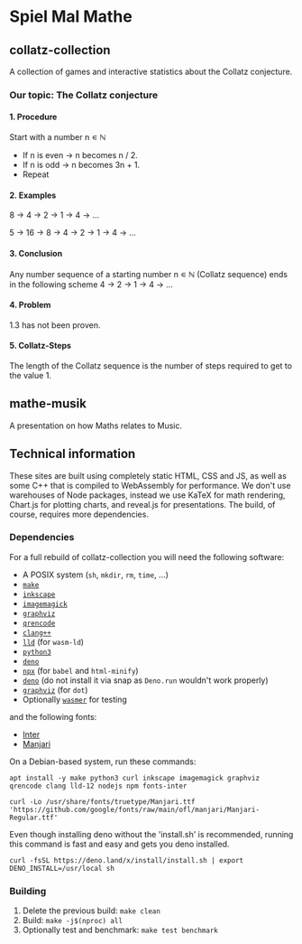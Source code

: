 # Spiel Mal Mathe

## collatz-collection
A collection of games and interactive statistics about the Collatz conjecture.

### Our topic: The Collatz conjecture
#### 1. Procedure
Start with a number n ∊ ℕ
- If n is even → n becomes n / 2.
- If n is odd → n becomes 3n + 1.
- Repeat

#### 2. Examples
8 → 4 → 2 → 1 → 4 → ...

5 → 16 → 8 → 4 → 2 → 1 → 4 → ...

#### 3. Conclusion
Any number sequence of a starting number n ∊ ℕ (Collatz sequence)
ends in the following scheme 4 → 2 → 1 → 4 → ...

#### 4. Problem
1.3 has not been proven.

#### 5. Collatz-Steps
The length of the Collatz sequence is the number of steps required
to get to the value 1.

## mathe-musik
A presentation on how Maths relates to Music.

## Technical information
These sites are built using completely static HTML, CSS and JS, as well as some
C++ that is compiled to WebAssembly for performance. We don't use warehouses of
Node packages, instead we use KaTeX for math rendering, Chart.js for plotting
charts, and reveal.js for presentations. The build, of course, requires more
dependencies.

### Dependencies

For a full rebuild of collatz-collection you will need the following software:

* A POSIX system (`sh`, `mkdir`, `rm`, `time`, ...)
* [`make`](https://www.gnu.org/software/make/)
* [`inkscape`](https://inkscape.org)
* [`imagemagick`](https://imagemagick.org)
* [`graphviz`](https://graphviz.org)
* [`qrencode`](https://fukuchi.org/works/qrencode/)
* [`clang++`](https://clang.llvm.org)
* [`lld`](https://lld.llvm.org) (for `wasm-ld`)
* [`python3`](https://www.python.org)
* [`deno`](https://deno.land)
* [`npx`](https://npmjs.com) (for `babel` and `html-minify`)
* [`deno`](https://deno.land) (do not install it via snap as `Deno.run` wouldn't work properly)
* [`graphviz`](https://graphviz.org/) (for `dot`)
* Optionally [`wasmer`](https://wasmer.io) for testing

and the following fonts:

* [Inter](https://fonts.google.com/specimen/Inter)
* [Manjari](https://fonts.google.com/specimen/Manjari)

On a Debian-based system, run these commands:

```
apt install -y make python3 curl inkscape imagemagick graphviz qrencode clang lld-12 nodejs npm fonts-inter
```
```
curl -Lo /usr/share/fonts/truetype/Manjari.ttf 'https://github.com/google/fonts/raw/main/ofl/manjari/Manjari-Regular.ttf'
```

Even though installing deno without the 'install.sh' is recommended, running this command is fast and easy and gets you deno installed.
```
curl -fsSL https://deno.land/x/install/install.sh | export DENO_INSTALL=/usr/local sh
```

### Building
1. Delete the previous build: `make clean`
2. Build: `make -j$(nproc) all`
3. Optionally test and benchmark: `make test benchmark`
